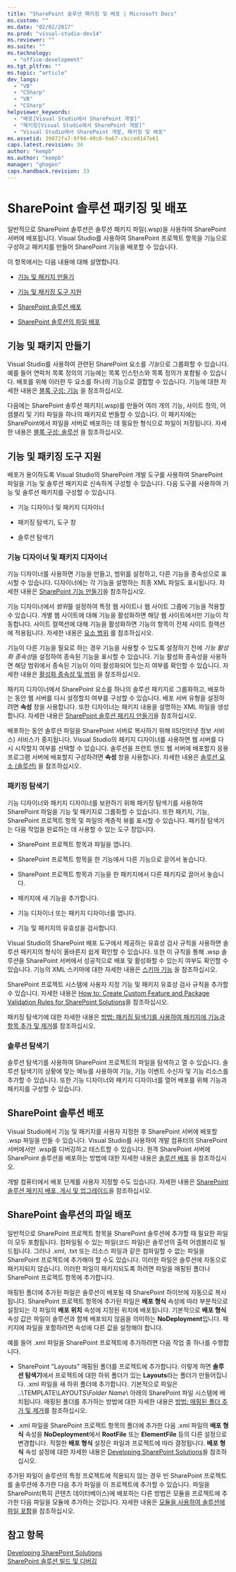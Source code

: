 ```yaml
---
title: "SharePoint 솔루션 패키징 및 배포 | Microsoft Docs"
ms.custom: ""
ms.date: "02/02/2017"
ms.prod: "visual-studio-dev14"
ms.reviewer: ""
ms.suite: ""
ms.technology: 
  - "office-development"
ms.tgt_pltfrm: ""
ms.topic: "article"
dev_langs: 
  - "VB"
  - "CSharp"
  - "VB"
  - "CSharp"
helpviewer_keywords: 
  - "배포[Visual Studio에서 SharePoint 개발]"
  - "패키징[Visual Studio에서 SharePoint 개발]"
  - "Visual Studio에서 SharePoint 개발, 패키징 및 배포"
ms.assetid: 39072fa7-9f94-49c0-9a67-cbcce0147e61
caps.latest.revision: 34
author: "kempb"
ms.author: "kempb"
manager: "ghogen"
caps.handback.revision: 33
---
```

# SharePoint 솔루션 패키징 및 배포
  일반적으로 SharePoint 솔루션은 솔루션 패키지 파일\(.wsp\)을 사용하여 SharePoint 서버에 배포됩니다.  Visual Studio를 사용하여 SharePoint 프로젝트 항목을 기능으로 구성하고 패키지를 만들어 SharePoint 기능을 배포할 수 있습니다.  
  
 이 항목에서는 다음 내용에 대해 설명합니다.  
  
-   [기능 및 패키지 만들기](#Creating)  
  
-   [기능 및 패키징 도구 지원](#Tools)  
  
-   [SharePoint 솔루션 배포](#Deploying)  
  
-   [SharePoint 솔루션의 파일 배포](#DeployingFiles)  
  
##  <a name="Creating"></a> 기능 및 패키지 만들기  
 Visual Studio를 사용하여 관련된 SharePoint 요소를 *기능*으로 그룹화할 수 있습니다.  예를 들어 연락처 목록 정의의 기능에는 목록 인스턴스와 목록 정의가 포함될 수 있습니다.  배포를 위해 이러한 두 요소를 하나의 기능으로 결합할 수 있습니다.  기능에 대한 자세한 내용은 [블록 구성: 기능](http://go.microsoft.com/fwlink/?LinkID=169183) 을 참조하십시오.  
  
 다음에는 SharePoint 솔루션 패키지\(.wsp\)를 만들어 여러 개의 기능, 사이트 정의, 어셈블리 및 기타 파일을 하나의 패키지로 번들할 수 있습니다. 이 패키지에는 SharePoint에서 파일을 서버로 배포하는 데 필요한 형식으로 파일이 저장됩니다.  자세한 내용은 [블록 구성: 솔루션](http://go.microsoft.com/fwlink/?LinkID=169186) 을 참조하십시오.  
  
##  <a name="Tools"></a> 기능 및 패키징 도구 지원  
 배포가 용이하도록 Visual Studio의 SharePoint 개발 도구를 사용하여 SharePoint 파일을 기능 및 솔루션 패키지로 신속하게 구성할 수 있습니다.  다음 도구를 사용하여 기능 및 솔루션 패키지를 구성할 수 있습니다.  
  
-   기능 디자이너 및 패키지 디자이너  
  
-   패키징 탐색기, 도구 창  
  
-   솔루션 탐색기  
  
### 기능 디자이너 및 패키지 디자이너  
 기능 디자이너를 사용하면 기능을 만들고, 범위를 설정하고, 다른 기능을 종속성으로 표시할 수 있습니다.  디자이너에는 각 기능을 설명하는 최종 XML 파일도 표시됩니다.  자세한 내용은 [SharePoint 기능 만들기](../sharepoint/creating-sharepoint-features.md)을 참조하십시오.  
  
 기능 디자이너에서 *범위*를 설정하여 특정 웹 사이트나 웹 사이트 그룹에 기능을 적용할 수 있습니다.  개별 웹 사이트에 대해 기능을 활성화하면 해당 웹 사이트에서만 기능이 작동합니다.  사이트 컬렉션에 대해 기능을 활성화하면 기능의 항목이 전체 사이트 컬렉션에 적용됩니다.  자세한 내용은 [요소 범위](http://go.microsoft.com/fwlink/?LinkID=169189) 를 참조하십시오.  
  
 기능이 다른 기능을 필요로 하는 경우 기능을 사용할 수 있도록 설정하기 전에 *기능 활성화 종속성*을 설정하여 종속된 기능을 표시할 수 있습니다.  기능 활성화 종속성을 사용하면 해당 범위에서 종속된 기능이 이미 활성화되어 있는지 여부를 확인할 수 있습니다.  자세한 내용은 [활성화 종속성 및 범위](http://go.microsoft.com/fwlink/?LinkID=169190) 을 참조하십시오.  
  
 패키지 디자이너에서 SharePoint 요소를 하나의 솔루션 패키지로 그룹화하고, 배포하는 동안 웹 서버를 다시 설정할지 여부를 구성할 수 있습니다.  배포 서버 유형을 설정하려면 **속성** 창을 사용합니다.  또한 디자이너는 패키지 내용을 설명하는 XML 파일을 생성합니다.  자세한 내용은 [SharePoint 솔루션 패키지 만들기](../sharepoint/creating-sharepoint-solution-packages.md)을 참조하십시오.  
  
 배포하는 동안 솔루션 파일을 SharePoint 서버로 복사하기 위해 IIS\(인터넷 정보 서비스\) 서비스가 중지됩니다.  Visual Studio의 패키지 디자이너를 사용하면 웹 서버를 다시 시작할지 여부를 선택할 수 있습니다.  솔루션을 프런트 엔드 웹 서버에 배포할지 응용 프로그램 서버에 배포할지 구성하려면 **속성** 창을 사용합니다.  자세한 내용은 [솔루션 요소 \(솔루션\)](http://go.microsoft.com/fwlink/?LinkID=169191) 을 참조하십시오.  
  
### 패키징 탐색기  
 기능 디자이너와 패키지 디자이너를 보완하기 위해 패키징 탐색기를 사용하여 SharePoint 파일을 기능 및 패키지로 그룹화할 수 있습니다.  또한 패키지, 기능, SharePoint 프로젝트 항목 및 파일의 계층적 뷰를 표시할 수 있습니다.  패키징 탐색기는 다음 작업을 완료하는 데 사용할 수 있는 도구 창입니다.  
  
-   SharePoint 프로젝트 항목과 파일을 엽니다.  
  
-   SharePoint 프로젝트 항목을 한 기능에서 다른 기능으로 끌어서 놓습니다.  
  
-   SharePoint 프로젝트 항목과 기능을 한 패키지에서 다른 패키지로 끌어서 놓습니다.  
  
-   패키지에 새 기능을 추가합니다.  
  
-   기능 디자이너 또는 패키지 디자이너를 엽니다.  
  
-   기능 및 패키지의 유효성을 검사합니다.  
  
 Visual Studio의 SharePoint 배포 도구에서 제공하는 유효성 검사 규칙을 사용하면 솔루션 패키지의 형식이 올바른지 쉽게 확인할 수 있습니다.  또한 이 규칙을 통해 .wsp 솔루션을 SharePoint 서버에서 성공적으로 배포 및 활성화할 수 있는지 여부도 확인할 수 있습니다.  기능의 XML 스키마에 대한 자세한 내용은 [스키마 기능](http://go.microsoft.com/fwlink/?LinkID=169192) 을 참조하십시오.  
  
 SharePoint 프로젝트 시스템에 사용자 지정 기능 및 패키지 유효성 검사 규칙을 추가할 수 있습니다.  자세한 내용은 [How to: Create Custom Feature and Package Validation Rules for SharePoint Solutions](../sharepoint/how-to-create-custom-feature-and-package-validation-rules-for-sharepoint-solutions.md)을 참조하십시오.  
  
 패키징 탐색기에 대한 자세한 내용은 [방법: 패키징 탐색기를 사용하여 패키지에 기능과 항목 추가 및 제거](../sharepoint/how-to-add-and-remove-features-and-items-to-a-package-by-using-the-packaging-explorer.md)를 참조하십시오.  
  
### 솔루션 탐색기  
 솔루션 탐색기를 사용하여 SharePoint 프로젝트의 파일을 탐색하고 열 수 있습니다.  솔루션 탐색기의 상황에 맞는 메뉴를 사용하여 기능, 기능 이벤트 수신자 및 기능 리소스를 추가할 수 있습니다.  또한 기능 디자이너와 패키지 디자이너를 열어 배포를 위해 기능과 패키지를 구성할 수 있습니다.  
  
##  <a name="Deploying"></a> SharePoint 솔루션 배포  
 Visual Studio에서 기능 및 패키지를 사용자 지정한 후 SharePoint 서버에 배포할 .wsp 파일을 만들 수 있습니다.  Visual Studio를 사용하여 개발 컴퓨터의 SharePoint 서버에서만 .wsp를 디버깅하고 테스트할 수 있습니다.  원격 SharePoint 서버에 SharePoint 솔루션을 배포하는 방법에 대한 자세한 내용은 [솔루션 배포](http://go.microsoft.com/fwlink/?LinkID=169194) 을 참조하십시오.  
  
 개발 컴퓨터에서 배포 단계를 사용자 지정할 수도 있습니다.  자세한 내용은 [SharePoint 솔루션 패키지 배포, 게시 및 업그레이드](../sharepoint/deploying-publishing-and-upgrading-sharepoint-solution-packages.md)을 참조하십시오.  
  
##  <a name="DeployingFiles"></a> SharePoint 솔루션의 파일 배포  
 일반적으로 SharePoint 프로젝트 항목을 SharePoint 솔루션에 추가할 때 필요한 파일이 모두 포함됩니다.  컴파일될 수 있는 파일\(코드 파일\)은 솔루션의 출력 어셈블리로 빌드됩니다.  그러나 .xml, .txt 또는 리소스 파일과 같은 컴파일할 수 없는 파일을 SharePoint 프로젝트에 추가해야 할 수도 있습니다.  이러한 파일은 솔루션에 자동으로 패키지되지 않습니다.  이러한 파일이 패키지되도록 하려면 파일을 매핑된 폴더나 SharePoint 프로젝트 항목에 추가합니다.  
  
 매핑된 폴더에 추가된 파일은 솔루션이 배포될 때 SharePoint 하이브에 자동으로 복사됩니다.  SharePoint 프로젝트 항목에 추가된 파일은 **배포 형식** 속성에 따라 부분적으로 설정되는 각 파일의 **배포 위치** 속성에 지정된 위치에 배포됩니다.  기본적으로 **배포 형식** 속성 값은 파일이 솔루션과 함께 배포되지 않음을 의미하는 **NoDeployment**입니다.  패키지에 파일을 포함하려면 속성에 다른 값을 설정해야 합니다.  
  
 예를 들어 .xml 파일을 SharePoint 프로젝트에 추가하려면 다음 작업 중 하나를 수행합니다.  
  
-   SharePoint "Layouts" 매핑된 폴더를 프로젝트에 추가합니다.  이렇게 하면 **솔루션 탐색기**에서 프로젝트에 대한 하위 폴더가 있는 **Layouts**라는 폴더가 만들어집니다.  .xml 파일을 새 하위 폴더에 추가합니다.  기본적으로 파일은 ..\\TEMPLATE\\LAYOUTS\\*Folder Name*\\ 아래의 SharePoint 파일 시스템에 배치됩니다.  매핑된 폴더를 추가하는 방법에 대한 자세한 내용은 [방법: 매핑된 폴더 추가 및 제거](../sharepoint/how-to-add-and-remove-mapped-folders.md)를 참조하십시오.  
  
-   .xml 파일을 SharePoint 프로젝트 항목의 폴더에 추가한 다음 .xml 파일의 **배포 형식** 속성을 **NoDeployment**에서 **RootFile** 또는 **ElementFile** 등의 다른 설정으로 변경합니다.  적절한 **배포 형식** 설정은 파일과 프로젝트에 따라 결정됩니다.  **배포 형식** 속성 설정에 대한 자세한 내용은 [Developing SharePoint Solutions](../sharepoint/developing-sharepoint-solutions.md)을 참조하십시오.  
  
 추가된 파일이 솔루션의 특정 프로젝트에 적용되지 않는 경우 빈 SharePoint 프로젝트를 솔루션에 추가한 다음 추가 파일을 이 프로젝트에 추가할 수 있습니다.  파일을 SharePoint\(특히 콘텐츠 데이터베이스\)에 배포하는 다른 방법은 모듈을 프로젝트에 추가한 다음 파일을 모듈에 추가하는 것입니다.  자세한 내용은 [모듈을 사용하여 솔루션에 파일 포함](../sharepoint/using-modules-to-include-files-in-the-solution.md)을 참조하십시오.  
  
## 참고 항목  
 [Developing SharePoint Solutions](../sharepoint/developing-sharepoint-solutions.md)   
 [SharePoint 솔루션 빌드 및 디버깅](../sharepoint/building-and-debugging-sharepoint-solutions.md)  
  
  
